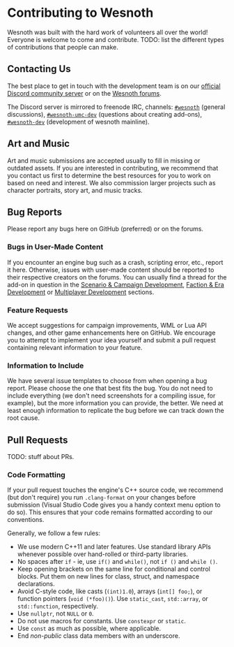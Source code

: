 # Contributing to Wesnoth

Wesnoth was built with the hard work of volunteers all over the world! Everyone is welcome to come and contribute. TODO: list the different types of contributions that people can make.

## Contacting Us

The best place to get in touch with the development team is on our [official Discord community server](https://discord.gg/battleforwesnoth) or on the [Wesnoth forums](https://forums.wesnoth.org/).

The Discord server is mirrored to freenode IRC, channels: [`#wesnoth`](https://webchat.freenode.net/#wesnoth) (general discussions), [`#wesnoth-umc-dev`](https://webchat.freenode.net/#wesnoth-umc-dev) (questions about creating add-ons), [`#wesnoth-dev`](https://webchat.freenode.net/#wesnoth-dev)  (development of wesnoth mainline).

## Art and Music

Art and music submissions are accepted usually to fill in missing or outdated assets. If you are interested in contributing, we recommend that you contact us first to determine the best resources for you to work on based on need and interest. We also commission larger projects such as character portraits, story art, and music tracks.

## Bug Reports

Please report any bugs here on GitHub (preferred) or on the forums.

### Bugs in User-Made Content

If you encounter an engine bug such as a crash, scripting error, etc., report it here. Otherwise, issues with user-made content should be reported to their respective creators on the forums. You can usually find a thread for the add-on in question in the [Scenario & Campaign Development](http://www.wesnoth.org/forum/viewforum.php?f=8), [Faction & Era Development](http://www.wesnoth.org/forum/viewforum.php?f=19) or [Multiplayer Development](http://www.wesnoth.org/forum/viewforum.php?f=15) sections.

### Feature Requests

We accept suggestions for campaign improvements, WML or Lua API changes, and other game enhancements here on GitHub. We encourage you to attempt to implement your idea yourself and submit a pull request containing relevant information to your feature.

### Information to Include

We have several issue templates to choose from when opening a bug report. Please choose the one that best fits the bug. You do not need to include everything (we don't need screenshots for a compiling issue, for example), but the more information you can provide, the better. We need at least enough information to replicate the bug before we can track down the root cause.

## Pull Requests

TODO: stuff about PRs.

### Code Formatting

If your pull request touches the engine's C++ source code, we recommend (but don't require) you run `.clang-format` on your changes before submission (Visual Studio Code gives you a handy context menu option to do so). This ensures that your code remains formatted according to our conventions.

Generally, we follow a few rules:

- We use modern C++11 and later features. Use standard library APIs whenever possible over hand-rolled or third-party libraries.
- No spaces after `if` - ie, use `if()` and `while()`, not `if ()` and `while ()`.
- Keep opening brackets on the same line for conditional and control blocks. Put them on new lines for class, struct, and namespace declarations.
- Avoid C-style code, like casts (`(int)1.0`), arrays (`int[] foo;`), or function pointers (`void (*foo)()`). Use `static_cast`, `std::array`, or `std::function`, respectively.
- Use `nullptr`, not `NULL` or `0`.
- Do not use macros for constants. Use `constexpr` or `static`.
- Use `const` as much as possible, where applicable.
- End *non-public* class data members with an underscore.
